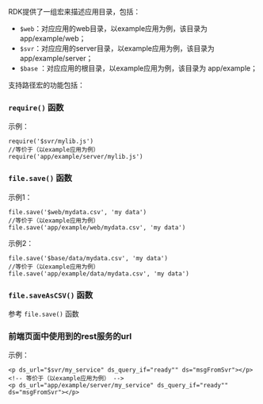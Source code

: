 RDK提供了一组宏来描述应用目录，包括：

- `$web`：对应应用的web目录，以example应用为例，该目录为 app/example/web；
- `$svr`：对应应用的server目录，以example应用为例，该目录为 app/example/server；
- `$base` ：对应应用的根目录，以example应用为例，该目录为 app/example；


支持路径宏的功能包括：

### `require()` 函数

示例：
	
	require('$svr/mylib.js')
	//等价于（以example应用为例）
	require('app/example/server/mylib.js')

### `file.save()` 函数

示例1：
	
	file.save('$web/mydata.csv', 'my data')
	//等价于（以example应用为例）
	file.save('app/example/web/mydata.csv', 'my data')

示例2：
	
	file.save('$base/data/mydata.csv', 'my data')
	//等价于（以example应用为例）
	file.save('app/example/data/mydata.csv', 'my data')


### `file.saveAsCSV()` 函数

参考 `file.save()` 函数

### 前端页面中使用到的rest服务的url

示例：

	<p ds_url="$svr/my_service" ds_query_if="ready"" ds="msgFromSvr"></p>
	<!-- 等价于（以example应用为例） -->
	<p ds_url="app/example/server/my_service" ds_query_if="ready"" ds="msgFromSvr"></p>



<div title="路径宏" id="__hidden__">
<script src="utils/misc.js"></script>
</div>